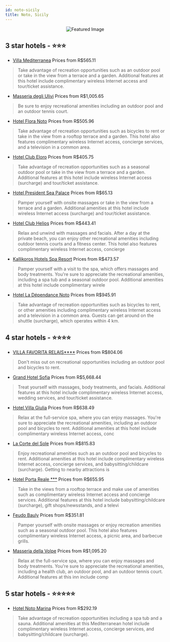 ```yaml
---
id: noto-sicily
title: Noto, Sicily
---
```


<center><img src="https://i.travelapi.com/hotels/2000000/1080000/1076600/1076545/5d4d0cc7_z.jpg" alt="Featured Image" /></center>


##  3 star hotels - ⭐️⭐️⭐️

-    [Villa Mediterranea](https://us.hurb.com/hotels/noto/villa-mediterranea-JNP-JP165667?cmp=18055) Prices from R$565.11
   > Take advantage of recreation opportunities such as an outdoor pool or take in the view from a terrace and a garden. Additional features at this hotel include complimentary wireless Internet access and tour/ticket assistance.
-    [Masseria degli Ulivi](https://us.hurb.com/hotels/noto/masseria-degli-ulivi-JNP-JP080779?cmp=18055) Prices from R$1,005.65
   > Be sure to enjoy recreational amenities including an outdoor pool and an outdoor tennis court.
-    [Hotel Flora Noto](https://us.hurb.com/hotels/noto/hotel-flora-noto-JNP-JP882602?cmp=18055) Prices from R$505.96
   > Take advantage of recreation opportunities such as bicycles to rent or take in the view from a rooftop terrace and a garden. This hotel also features complimentary wireless Internet access, concierge services, and a television in a common area.
-    [Hotel Club Eloro](https://us.hurb.com/hotels/noto/hotel-club-eloro-JNP-JP104738?cmp=18055) Prices from R$405.75
   > Take advantage of recreation opportunities such as a seasonal outdoor pool or take in the view from a terrace and a garden. Additional features at this hotel include wireless Internet access (surcharge) and tour/ticket assistance.
-    [Hotel President Sea Palace](https://us.hurb.com/hotels/noto/hotel-president-sea-palace-JNP-JP754255?cmp=18055) Prices from R$65.13
   > Pamper yourself with onsite massages or take in the view from a terrace and a garden. Additional amenities at this hotel include wireless Internet access (surcharge) and tour/ticket assistance.
-    [Hotel Club Helios](https://us.hurb.com/hotels/noto/hotel-club-helios-JNP-JP675349?cmp=18055) Prices from R$443.41
   > Relax and unwind with massages and facials. After a day at the private beach, you can enjoy other recreational amenities including outdoor tennis courts and a fitness center. This hotel also features complimentary wireless Internet access, concierge 
-    [Kallikoros Hotels Spa Resort](https://us.hurb.com/hotels/noto/kallikoros-hotels-spa-resort-JNP-JP054478?cmp=18055) Prices from R$473.57
   > Pamper yourself with a visit to the spa, which offers massages and body treatments. You're sure to appreciate the recreational amenities, including a spa tub and a seasonal outdoor pool. Additional amenities at this hotel include complimentary wirele
-    [Hotel La Dépendance Noto](https://us.hurb.com/hotels/noto/hotel-la-dependance-noto-JNP-JP117805?cmp=18055) Prices from R$945.91
   > Take advantage of recreation opportunities such as bicycles to rent, or other amenities including complimentary wireless Internet access and a television in a common area. Guests can get around on the shuttle (surcharge), which operates within 4 km.

##  4 star hotels - ⭐️⭐️⭐️⭐️

-    [VILLA FAVORITA RELAIS****](https://us.hurb.com/hotels/noto/villa-favorita-relais-JNP-JP253306?cmp=18055) Prices from R$804.06
   > Don't miss out on recreational opportunities including an outdoor pool and bicycles to rent.
-    [Grand Hotel Sofia](https://us.hurb.com/hotels/noto/grand-hotel-sofia-JNP-JP153398?cmp=18055) Prices from R$5,668.44
   > Treat yourself with massages, body treatments, and facials. Additional features at this hotel include complimentary wireless Internet access, wedding services, and tour/ticket assistance.
-    [Hotel Villa Giulia](https://us.hurb.com/hotels/noto/hotel-villa-giulia-JNP-JP188534?cmp=18055) Prices from R$638.49
   > Relax at the full-service spa, where you can enjoy massages. You're sure to appreciate the recreational amenities, including an outdoor pool and bicycles to rent. Additional amenities at this hotel include complimentary wireless Internet access, conc
-    [La Corte del Sole](https://us.hurb.com/hotels/noto/la-corte-del-sole-JNP-JP288324?cmp=18055) Prices from R$815.83
   > Enjoy recreational amenities such as an outdoor pool and bicycles to rent. Additional amenities at this hotel include complimentary wireless Internet access, concierge services, and babysitting/childcare (surcharge). Getting to nearby attractions is 
-    [Hotel Porta Reale ***](https://us.hurb.com/hotels/noto/hotel-porta-reale-JNP-JP523816?cmp=18055) Prices from R$655.95
   > Take in the views from a rooftop terrace and make use of amenities such as complimentary wireless Internet access and concierge services. Additional features at this hotel include babysitting/childcare (surcharge), gift shops/newsstands, and a televi
-    [Feudo Bauly](https://us.hurb.com/hotels/noto/feudo-bauly-JNP-JP741967?cmp=18055) Prices from R$351.81
   > Pamper yourself with onsite massages or enjoy recreation amenities such as a seasonal outdoor pool. This hotel also features complimentary wireless Internet access, a picnic area, and barbecue grills.
-    [Masseria della Volpe](https://us.hurb.com/hotels/noto/masseria-della-volpe-JNP-JP131293?cmp=18055) Prices from R$1,095.20
   > Relax at the full-service spa, where you can enjoy massages and body treatments. You're sure to appreciate the recreational amenities, including a health club, an outdoor pool, and an outdoor tennis court. Additional features at this inn include comp

##  5 star hotels - ⭐️⭐️⭐️⭐️⭐️

-    [Hotel Noto Marina](https://us.hurb.com/hotels/noto/hotel-noto-marina-JNP-JP350875?cmp=18055) Prices from R$292.19
   > Take advantage of recreation opportunities including a spa tub and a sauna. Additional amenities at this Mediterranean hotel include complimentary wireless Internet access, concierge services, and babysitting/childcare (surcharge).
